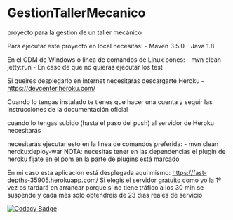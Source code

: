 # GestionTallerMecanico
proyecto para la gestion de un taller mecánico 

Para ejecutar este proyecto en local necesitas:
    - Maven 3.5.0
    - Java 1.8
    
En el CDM de Windows o linea de comandos de Linux pones:
    - mvn clean jetty:run
    - En caso de que no quieras ejecutar los test
     
Si queires desplegarlo en internet necesitaras descargarte Heroku
    - https://devcenter.heroku.com/

Cuando lo tengas instalado te tienes que hacer una cuenta y seguir las instrucciones de la documentación oficial

cuando lo tengas subido (hasta el paso del push) al servidor de Heroku necesitarás

necesitarás ejecutar esto en la linea de comandos preferida:
    - mvn clean heroku:deploy-war
    NOTA: necesitas tener en las dependencias el plugin de heroku fijate en el pom en la parte de plugins está marcado
    
En mi caso esta aplicación está desplegada aqui mismo: https://fast-depths-35905.herokuapp.com/
Si elegis el servidor gratuito como yo la 1º vez os tardará en arrancar porque si no tiene tráfico a los 30 min se suspende y cada mes solo obtendreis de 23 días reales de servicio

[![Codacy Badge](https://api.codacy.com/project/badge/Grade/2eab58e7e7084cadb16d8c2c2e86a047)](https://www.codacy.com/app/MaQuiNa1995/GestionTallerMecanico?utm_source=github.com&amp;utm_medium=referral&amp;utm_content=MaQuiNa1995/GestionTallerMecanico&amp;utm_campaign=Badge_Grade)
